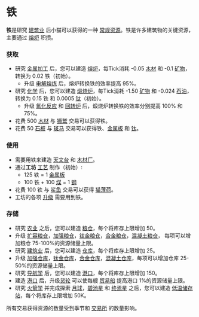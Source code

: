 # 铁

  <p><strong>铁</strong>是研究 <a href="?file=001-猫咪百科/03-科学/01-科学#建筑业">建筑业</a> 后小猫可以获得的一种 <a href="?file=003-资源大全/005-资源介绍#常规资源">常规资源</a>。铁是许多建筑物的关键资源，主要通过 <a href="?file=001-猫咪百科/01-建筑物/06-工业建筑#熔炉">熔炉</a> 积攒。</p>

### 获取

   <ul>
    <li>研究 <a href="?file=001-猫咪百科/03-科学/01-科学#金属加工">金属加工</a> 后，您可以建造 <a href="?file=001-猫咪百科/01-建筑物/06-工业建筑#熔炉">熔炉</a>，每Tick消耗 -0.05 <a href="?file=003-资源大全/02-木材">木材</a> 和 -0.1 <a href="?file=003-资源大全/03-矿物">矿物</a>，转换为 0.02 铁</a>（初始）。
    <ul>
     <li>升级 <a href="?file=001-猫咪百科/04-工坊/01-升级#电解熔炼">电解熔炼</a> 后，熔炉转换铁的效率提高 95%。</li>
    </ul>
    <li>研究 <a href="?file=001-猫咪百科/03-科学/01-科学#化学">化学</a> 后，您可以建造 <a href="?file=001-猫咪百科/01-建筑物/06-工业建筑#煅烧炉">煅烧炉</a>，每Tick消耗 -1.50 <a href="?file=003-资源大全/03-矿物">矿物</a> 和 -0.024 <a href="?file=003-资源大全/08-石油">石油</a>，转换为 0.15 铁 和 0.0005 <a href="?file=003-资源大全/09-钛">钛</a>（初始）。
    <ul>
     <li>升级 <a href="?file=001-猫咪百科/04-工坊/01-升级#氧化反应">氧化反应</a> 和 <a href="?file=001-猫咪百科/04-工坊/01-升级#回转炉">回转炉</a> 后，煅烧炉转换铁的效率分别提高 100% 和 75%。</li>
    </ul>
    <li>花费 500 <a href="?file=003-资源大全/02-木材">木材</a> 与 <a href="?file=001-猫咪百科/05-贸易">狮鹫</a> 交易可以获得铁。</li>
    <li>花费 50 <a href="?file=003-资源大全/28-石板">石板</a> 与 <a href="?file=001-猫咪百科/05-贸易">斑马</a> 交易可以获得铁、<a href="?file=003-资源大全/30-金属板">金属板</a> 和 <a href="?file=003-资源大全/09-钛">钛</a>。
   </ul>


### 使用

   <ul>
    <li>需要用铁来建造 <a href="?file=001-猫咪百科/01-建筑物/03-科技建筑#天文台">天文台</a> 和 <a href="?file=001-猫咪百科/01-建筑物/05-资源建筑#木材厂">木材厂</a>。</li>
    <li>通过<strong>工坊</strong> <a href="?file=001-猫咪百科/04-工坊/02-工艺">工艺</a> 制作（初始）:
    <ul><li>125 铁 = 1 <a href="?file=003-资源大全/30-金属板">金属板</a>
    <li>100 铁 + 100 <a href="?file=003-资源大全/04-煤">煤</a> = 1 <a href="?file=003-资源大全/31-钢">钢</a></li>
    </ul>
    <li>花费 100 铁 与 <a href="?file=001-猫咪百科/05-贸易">鲨鱼</a> 交易可以获得 <a href="?file=003-资源大全/01-猫薄荷">猫薄荷</a>。</li>
    <li> 工坊的各项 <a href="?file=001-猫咪百科/04-工坊/01-升级">升级</a> 需要用到铁。</li>
   </ul>


### 存储

<ul>
    <li>研究 <a href="?file=001-猫咪百科/03-科学/01-科学#农业">农业</a> 之后，您可以建造 <a href="?file=001-猫咪百科/01-建筑物/04-存储建筑#粮仓">粮仓</a>，每个将库存上限增加 50。
    <li>升级 <a href="?file=001-猫咪百科/04-工坊/01-升级#扩容粮仓">扩容粮仓</a>，<a href="?file=001-猫咪百科/04-工坊/01-升级#加强粮仓">加强粮仓</a>，<a href="?file=001-猫咪百科/04-工坊/01-升级#钛金粮仓">钛金粮仓</a>，<a href="?file=001-猫咪百科/04-工坊/01-升级#合金粮仓">合金粮仓</a>，<a href="?file=001-猫咪百科/04-工坊/01-升级#混凝土粮仓">混凝土粮仓</a>， 每项可以增加粮仓 75-100%的资源储量上限。</li>
    <li>研究 <a href="?file=001-猫咪百科/03-科学/01-科学#建筑业">建筑业</a> 后，您可以建造 <a href="?file=001-猫咪百科/01-建筑物/04-存储建筑#仓库">仓库</a>，每个将库存上限增加 25。 </li>
    <li>升级 <a href="?file=001-猫咪百科/04-工坊/01-升级#加强仓库">加强仓库</a>，<a href="?file=001-猫咪百科/04-工坊/01-升级#钛金仓库">钛金仓库</a>，<a href="?file=001-猫咪百科/04-工坊/01-升级#合金仓库">合金仓库</a>，<a href="?file=001-猫咪百科/04-工坊/01-升级#混凝土仓库">混凝土仓库</a>，每项可以增加仓库 25-50%的资源储量上限。</li>
    <li>研究 <a href="?file=001-猫咪百科/03-科学/01-科学#导航学">导航学</a> 后，您可以建造 <a href="?file=001-猫咪百科/01-建筑物/04-存储建筑#港口">港口</a>，每个将库存上限增加 150。 </li>
    <li>建造 <a href="?file=001-猫咪百科/01-建筑物/04-存储建筑#港口">港口</a> 后，升级<a href="??file=001-猫咪百科/04-工坊/01-升级#货轮">货轮</a> 可以使每艘 <a href="?file=003-资源大全/26-贸易船">贸易船</a> 提高港口 1%的资源储量上限。</li>
    <li>研究 <a href="?file=001-猫咪百科/03-科学/01-科学#火箭学">火箭学</a> 并完成探索 <a href="?file=001-猫咪百科/07-空间/01-地面控制#探索月球">月球</a>，<a href="?file=001-猫咪百科/07-空间/01-地面控制#探索碧池星">碧池星</a> 和 <a href="?file=001-猫咪百科/07-空间/01-地面控制#探索终焉星">终焉星</a> 之后，您可以建造 <a href="?file=001-猫咪百科/07-空间/08-终焉#低温储存站">低温储存站</a>，每个将库存上限增加 50K。</li>
</ul>
   <p>所有交易获得资源的数量受到季节和 <a href="?file=001-猫咪百科/01-建筑物/08-其它建筑#交易所">交易所</a> 的数量影响。</p>
